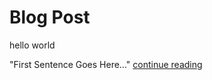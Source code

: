 # Blog Post
hello world






"First Sentence Goes Here..." 
      <a href="/rc16je/IASC-2P02/blog/master/blog">continue reading</a>
